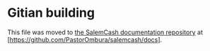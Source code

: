 Gitian building
================

This file was moved to [the SalemCash documentation repository](https://github.com/PastorOmbura/salemcash/docs/blob/master/gitian-building.md) at [https://github.com/PastorOmbura/salemcash/docs].
